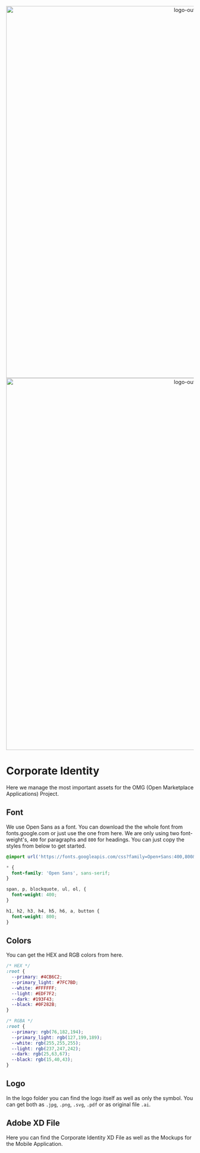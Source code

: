 <p align="center">
  <img src='https://raw.githubusercontent.com/oma-shop/corporate-identity/master/CI-dark.png' border='0' width='1000' alt='logo-outline-light'/>
  <img src='https://raw.githubusercontent.com/oma-shop/corporate-identity/master/CI-light.png' border='0' width='1000' alt='logo-outline-light'/>
</p>

# Corporate Identity
Here we manage the most important assets for the OMG (Open Marketplace Applications) Project.

## Font
We use Open Sans as a font. You can download the the whole font from fonts.google.com or just use the one from here. We are only using two font-weight's, ```400``` for paragraphs and ```800``` for headings. You can just copy the styles from below to get started.

```CSS
@import url('https://fonts.googleapis.com/css?family=Open+Sans:400,800&display=swap');

* {
  font-family: 'Open Sans', sans-serif;
}

span, p, blockquote, ul, ol, {
  font-weight: 400;
}

h1, h2, h3, h4, h5, h6, a, button {
  font-weight: 800;
}

```

## Colors
You can get the HEX and RGB colors from here.

```CSS
/* HEX */
:root {
  --primary: #4CB6C2;
  --primary_light: #7FC7BD;
  --white: #FFFFFF;
  --light: #EDF7F2;
  --dark: #193F43;
  --black: #0F282B;
}

/* RGBA */
:root {
  --primary: rgb(76,182,194);
  --primary_light: rgb(127,199,189);
  --white: rgb(255,255,255);
  --light: rgb(237,247,242);
  --dark: rgb(25,63,67);
  --black: rgb(15,40,43);
}
```

## Logo
In the logo folder you can find the logo itself as well as only the symbol. You can get both as ```.jpg```, ```.png```, ```.svg```, ```.pdf``` or as original file ```.ai```.

## Adobe XD File
Here you can find the Corporate Identity XD File as well as the Mockups for the Mobile Application.